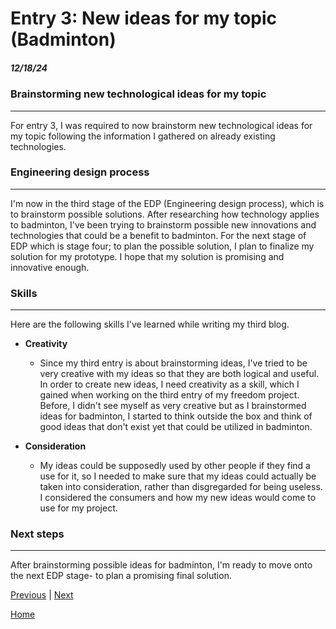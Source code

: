 # Entry 3: New ideas for my topic (Badminton)
##### 12/18/24

### Brainstorming new technological ideas for my topic

---

For entry 3, I was required to now brainstorm new technological ideas for my topic following the information I gathered on already existing technologies. 

### Engineering design process 

---

I'm now in the third stage of the EDP (Engineering design process), which is to brainstorm possible solutions. After researching how technology applies to badminton, I've been trying to brainstorm possible new innovations and technologies that could be a benefit to badminton. For the next stage of EDP which is stage four; to plan the possible solution, I plan to finalize my solution for my prototype. I hope that my solution is promising and innovative enough. 

### Skills

---

Here are the following skills I've learned while writing my third blog. 

- **Creativity**
  - Since my third entry is about brainstorming ideas, I've tried to be very creative with my ideas so that they are both logical and useful. In order to create new ideas, I need creativity as a skill, which I gained when working on the third entry of my freedom project. Before, I didn't see myself as very creative but as I brainstormed ideas for badminton, I started to think outside the box and think of good ideas that don't exist yet that could be utilized in badminton.
  
- **Consideration**
  - My ideas could be supposedly used by other people if they find a use for it, so I needed to make sure that my ideas could actually be taken into consideration, rather than disgregarded for being useless. I considered the consumers and how my new ideas would come to use for my project.
  
### Next steps

---

After brainstorming possible ideas for badminton, I'm ready to move onto the next EDP stage- to plan a promising final solution. 

[Previous](entry02.md) | [Next](entry04.md)

[Home](../README.md)
